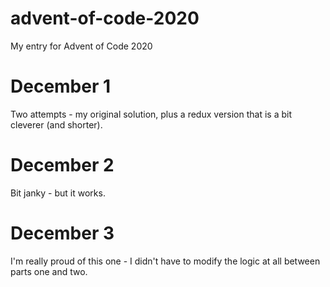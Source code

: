 # advent-of-code-2020

My entry for Advent of Code 2020

# December 1

Two attempts - my original solution, plus a redux version that is a bit cleverer (and shorter).

# December 2

Bit janky - but it works.

# December 3

I'm really proud of this one - I didn't have to modify the logic at all between parts one and two.
